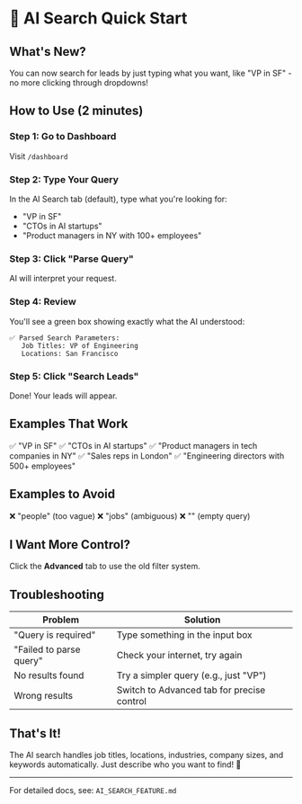 # 🚀 AI Search Quick Start

## What's New?

You can now search for leads by just typing what you want, like "VP in SF" - no more clicking
through dropdowns!

## How to Use (2 minutes)

### Step 1: Go to Dashboard

Visit `/dashboard`

### Step 2: Type Your Query

In the AI Search tab (default), type what you're looking for:

- "VP in SF"
- "CTOs in AI startups"
- "Product managers in NY with 100+ employees"

### Step 3: Click "Parse Query"

AI will interpret your request.

### Step 4: Review

You'll see a green box showing exactly what the AI understood:

```
✅ Parsed Search Parameters:
   Job Titles: VP of Engineering
   Locations: San Francisco
```

### Step 5: Click "Search Leads"

Done! Your leads will appear.

## Examples That Work

✅ "VP in SF" ✅ "CTOs in AI startups" ✅ "Product managers in tech companies in NY" ✅ "Sales reps
in London" ✅ "Engineering directors with 500+ employees"

## Examples to Avoid

❌ "people" (too vague) ❌ "jobs" (ambiguous) ❌ "" (empty query)

## I Want More Control?

Click the **Advanced** tab to use the old filter system.

## Troubleshooting

| Problem                 | Solution                                   |
| ----------------------- | ------------------------------------------ |
| "Query is required"     | Type something in the input box            |
| "Failed to parse query" | Check your internet, try again             |
| No results found        | Try a simpler query (e.g., just "VP")      |
| Wrong results           | Switch to Advanced tab for precise control |

## That's It!

The AI search handles job titles, locations, industries, company sizes, and keywords automatically.
Just describe who you want to find! 🎯

---

For detailed docs, see: `AI_SEARCH_FEATURE.md`
